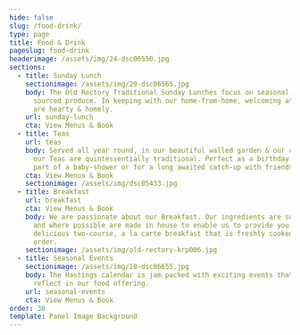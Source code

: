 ```yaml
---
hide: false
slug: /food-drink/
type: page
title: Food & Drink
pageslug: food-drink
headerimage: /assets/img/24-dsc06550.jpg
sections:
  - title: Sunday Lunch
    sectionimage: /assets/img/29-dsc06565.jpg
    body: The Old Rectory Traditional Sunday Lunches focus on seasonal, locally
      sourced produce. In keeping with our home-from-home, welcoming atmosphere
      are hearty & homely.
    url: sunday-lunch
    cta: View Menus & Book
  - title: Teas
    url: teas
    body: Served all year round, in our beautiful walled garden & our cosy lounge,
      our Teas are quintessentially traditional. Perfect as a birthday treat, as
      part of a baby-shower or for a long awaited catch-up with friends.
    cta: View Menus & Book
    sectionimage: /assets/img/dsc05433.jpg
  - title: Breakfast
    url: breakfast
    cta: View Menus & Book
    body: We are passionate about our Breakfast. Our ingredients are sourced locally
      and where possible are made in house to enable us to provide you with a
      delicious two-course, a la carte breakfast that is freshly cooked to
      order.
    sectionimage: /assets/img/old-rectory-krp006.jpg
  - title: Seasonal Events
    sectionimage: /assets/img/10-dsc06655.jpg
    body: The Hastings calendar is jam packed with exciting events that we love to
      reflect in our food offering.
    url: seasonal-events
    cta: View Menus & Book
order: 30
template: Panel Image Background
---
```

